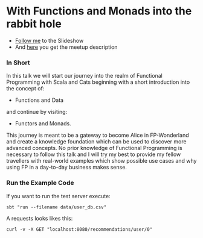 # With Functions and Monads into the rabbit hole
 - [Follow me](https://pheymann.github.io/meetup-with-functions-and-monads-into-the-rabbit-hole/) to the Slideshow
 - And [here](https://www.meetup.com/de-DE/Scala-Hamburg/events/240727416/?comment_table_id=482166437&comment_table_name=event_comment) you get the meetup description
  
### In Short
In this talk we will start our journey into the realm of Functional Programming with Scala and Cats beginning with a short introduction into the concept of: 

 - Functions and Data 

and continue by visiting: 

 - Functors and Monads.

This journey is meant to be a gateway to become Alice in FP-Wonderland and create a knowledge foundation which can be used to discover more advanced concepts. No prior knowledge of Functional Programming is necessary to follow this talk and I will try my best to provide my fellow travellers with real-world examples which show possible use cases and why using FP in a day-to-day business makes sense.

### Run the Example Code
If you want to run the test server execute:

```
sbt "run --filename data/user_db.csv"
```

A requests looks likes this:

```
curl -v -X GET "localhost:8080/recommendations/user/0"
```
